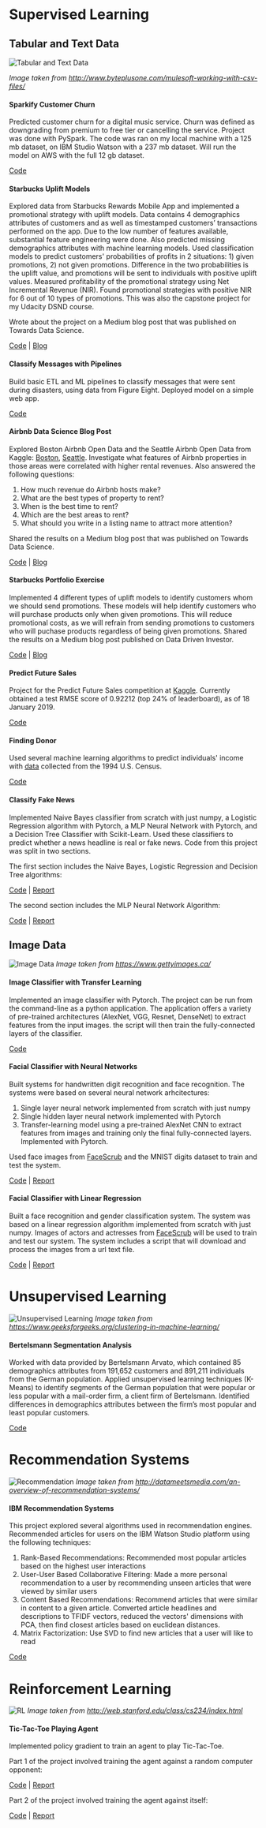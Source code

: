 # Supervised Learning

## Tabular and Text Data

![Tabular and Text Data](Untitled-design-e1486992925191.png)

_Image taken from http://www.byteplusone.com/mulesoft-working-with-csv-files/_

#### Sparkify Customer Churn
Predicted customer churn for a digital music service. Churn was defined as downgrading from premium to free tier or cancelling the service. Project was done with PySpark. The code was ran on my local machine with a 125 mb dataset, on IBM Studio Watson with a 237 mb dataset. Will run the model on AWS with the full 12 gb dataset. 

[Code](https://github.com/joshxinjie/sparkify_customer_churn)

#### Starbucks Uplift Models
Explored data from Starbucks Rewards Mobile App and implemented a promotional strategy with uplift models. Data contains 4 demographics attributes of customers and as well as timestamped customers’ transactions performed on the app. Due to the low number of features available, substantial feature engineering were done. Also predicted missing demographics attributes with machine learning models. Used classification models to predict customers' probabilities of profits in 2 situations: 1) given promotions, 2) not given promotions. Difference in the two probabilities is the uplift value, and promotions will be sent to individuals with positive uplift values.
Measured profitability of the promotional strategy using Net Incremental Revenue (NIR). Found promotional strategies with positive NIR for 6 out of 10 types of promotions. This was also the capstone project for my Udacity DSND course. 

Wrote about the project on a Medium blog post that was published on Towards Data Science. 

[Code](https://github.com/joshxinjie/Data_Scientist_Nanodegree/tree/master/capstone) | [Blog](https://towardsdatascience.com/implementing-a-profitable-promotional-strategy-for-starbucks-with-machine-learning-part-1-2f25ec9ae00c)

#### Classify Messages with Pipelines
Build basic ETL and ML pipelines to classify messages that were sent during disasters, using data from Figure Eight. Deployed model on a simple web app. 

[Code](https://github.com/joshxinjie/Data_Scientist_Nanodegree/tree/master/disaster_response_pipeline)

#### Airbnb Data Science Blog Post
Explored Boston Airbnb Open Data and the Seattle Airbnb Open Data from Kaggle: [Boston](https://www.kaggle.com/airbnb/boston), [Seattle](https://www.kaggle.com/airbnb/seattle). Investigate what features of Airbnb properties in those areas were correlated with higher rental revenues. Also answered the following questions:

1. How much revenue do Airbnb hosts make?
2. What are the best types of property to rent?
3. When is the best time to rent?
4. Which are the best areas to rent?
5. What should you write in a listing name to attract more attention?

Shared the results on a Medium blog post that was published on Towards Data Science. 

[Code](https://github.com/joshxinjie/Data_Scientist_Nanodegree/tree/master/data_science_blog) | [Blog](https://towardsdatascience.com/uncovering-the-secrets-to-higher-airbnb-revenues-6dbf178942afg)

#### Starbucks Portfolio Exercise
Implemented 4 different types of uplift models to identify customers whom we should send promotions. These models will help identify customers who will purchase products only when given promotions. This will reduce promotional costs, as we will refrain from sending promotions to customers who will puchase products regardless of being given promotions. Shared the results on a Medium blog post published on Data Driven Investor. 

[Code](https://github.com/joshxinjie/Data_Scientist_Nanodegree/tree/master/starbucks_portfolio_exercise) | [Blog](https://medium.com/datadriveninvestor/simple-machine-learning-techniques-to-improve-your-marketing-strategy-demystifying-uplift-models-dc4fb3f927a2)

#### Predict Future Sales
Project for the Predict Future Sales competition at [Kaggle](https://www.kaggle.com/c/competitive-data-science-predict-future-sales). Currently obtained a test RMSE score of 0.92212 (top 24% of leaderboard), as of 18 January 2019. 

[Code](https://github.com/joshxinjie/predict_future_sales)

#### Finding Donor
Used several machine learning algorithms to predict individuals' income with [data](https://archive.ics.uci.edu/ml/datasets/Census+Income) collected from the 1994 U.S. Census. 

[Code](https://github.com/joshxinjie/Data_Scientist_Nanodegree/tree/master/finding_donors)

#### Classify Fake News
Implemented Naive Bayes classifier from scratch with just numpy, a Logistic Regression algorithm with Pytorch, a MLP Neural Network with Pytorch, and a Decision Tree Classifier with Scikit-Learn. Used these classifiers to predict whether a news headline is real or fake news. Code from this project was split in two sections. 

The first section includes the Naive Bayes, Logistic Regression and Decision Tree algorithms: 

[Code](https://github.com/joshxinjie/CSC411_Winter_2018/tree/master/Project_3) | [Report](https://github.com/joshxinjie/CSC411_Winter_2018/blob/master/Project_3/fake.pdf)

The second section includes the MLP Neural Network Algorithm: 

[Code](https://github.com/joshxinjie/CSC411_Winter_2018/tree/master/Project_3_Bonus) | [Report](https://github.com/joshxinjie/CSC411_Winter_2018/blob/master/Project_3_Bonus/fakebonus.pdf)

## Image Data

![Image Data](CMS_Creative_164657191_Kingfisher.jpg)
_Image taken from https://www.gettyimages.ca/_

#### Image Classifier with Transfer Learning
Implemented an image classifier with Pytorch. The project can be run from the command-line as a python application. The application offers a variety of pre-trained architectures (AlexNet, VGG, Resnet, DenseNet) to extract features from the input images. the script will then train the fully-connected layers of the classifier. 

[Code](https://github.com/joshxinjie/Data_Scientist_Nanodegree/tree/master/image_classifier)

#### Facial Classifier with Neural Networks
Built systems for handwritten digit recognition and face recognition. The systems were based on several neural network arhcitectures:

1. Single layer neural network implemented from scratch with just numpy
2. Single hidden layer neural network implemented with Pytorch
3. Transfer-learning model using a pre-trained AlexNet CNN to extract features from images and training only the final fully-connected layers. Implemented with Pytorch.

Used face images from [FaceScrub](http://vintage.winklerbros.net/facescrub.html) and the MNIST digits dataset to train and test the system. 

[Code](https://github.com/joshxinjie/CSC411_Winter_2018/tree/master/Project_2) | [Report](https://github.com/joshxinjie/CSC411_Winter_2018/blob/master/Project_2/deepnn.pdf)

#### Facial Classifier with Linear Regression
Built a face recognition and gender classification system. The system was based on a linear regression algorithm implemented from scratch with just numpy. Images of actors and actresses from [FaceScrub](http://vintage.winklerbros.net/facescrub.html) will be used to train and test our system. The system includes a script that will download and process the images from a url text file. 

[Code](https://github.com/joshxinjie/CSC411_Winter_2018/tree/master/Project_1) | [Report](https://github.com/joshxinjie/CSC411_Winter_2018/blob/master/Project_1/faces.pdf)

# Unsupervised Learning

![Unsupervised Learning](k-means-copy.jpg)
_Image taken from https://www.geeksforgeeks.org/clustering-in-machine-learning/_

#### Bertelsmann Segmentation Analysis
Worked with data provided by Bertelsmann Arvato, which contained 85 demographics attributes from 191,652 customers and 891,211 individuals from the German population.	Applied unsupervised learning techniques (K-Means) to identify segments of the German population that were popular or less popular with a mail-order firm, a client firm of Bertelsmann.	Identified differences in demographics attributes between the firm’s most popular and least popular customers. 

[Code](https://github.com/joshxinjie/Data_Scientist_Nanodegree/tree/master/identify_customer_segment)

# Recommendation Systems

![Recommendation]( 
2ebah6c-1.png )
_Image taken from http://datameetsmedia.com/an-overview-of-recommendation-systems/_

#### IBM Recommendation Systems
This project explored several algorithms used in recommendation engines. Recommended articles for users on the IBM Watson Studio platform using the following techniques:

1. Rank-Based Recommendations: Recommended most popular articles based on the highest user interactions
2. User-User Based Collaborative Filtering: Made a more personal recommendation to a user by recommending unseen articles that were viewed by similar users
3. Content Based Recommendations: Recommend articles that were similar in content to a given article. Converted article headlines and descriptions to TFIDF vectors, reduced the vectors' dimensions with PCA, then find closest articles based on euclidean distances.
4. Matrix Factorization: Use SVD to find new articles that a user will like to read

[Code](https://github.com/joshxinjie/Data_Scientist_Nanodegree/tree/master/ibm_recommendations)

# Reinforcement Learning

![RL](RL.png)
_Image taken from http://web.stanford.edu/class/cs234/index.html_

#### Tic-Tac-Toe Playing Agent
Implemented policy gradient to train an agent to play Tic-Tac-Toe. 

Part 1 of the project involved training the agent against a random computer opponent: 

[Code](https://github.com/joshxinjie/CSC411_Winter_2018/tree/master/Project_4) | [Report](https://github.com/joshxinjie/CSC411_Winter_2018/blob/master/Project_4/tictactoe.pdf) 

Part 2 of the project involved training the agent against itself: 

[Code](https://github.com/joshxinjie/CSC411_Winter_2018/tree/master/Project_4_Bonus) | [Report](https://github.com/joshxinjie/CSC411_Winter_2018/blob/master/Project_4_Bonus/tictactoe_bonus.pdf)
